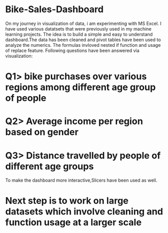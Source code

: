 # Bike-Sales-Dashboard
On my journey in visualization of data, i am experimenting with MS Excel. I have used various datatsets that were previously used in my machine learning projects.
The idea is to build a simple and easy to understand dashboard.The data has been cleaned and pivot tables have been used to analyze the numerics.
The formulas invloved nested if function and usage of replace feature. Following questions have been answered via visualization:
# Q1> bike purchases over various regions among different age group of people
# Q2> Average income per region based on gender
# Q3> Distance travelled by people of different age groups
To make the dashboard more interactive,Slicers have been used as well.
# Next step is to work on large datasets which involve cleaning and function usage at a larger scale
